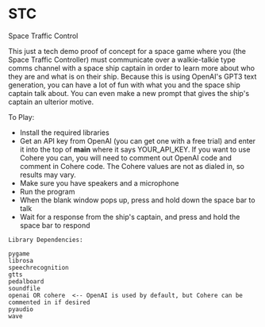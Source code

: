 # STC
Space Traffic Control

This just a tech demo proof of concept for a space game where you (the Space Traffic Controller) must communicate over a walkie-talkie type comms channel with a space ship captain in order to learn more about who they are and what is on their ship.  Because this is using OpenAI's GPT3 text generation, you can have a lot of fun with what you and the space ship captain talk about.  You can even make a new prompt that gives the ship's captain an ulterior motive.


To Play:

- Install the required libraries
- Get an API key from OpenAI (you can get one with a free trial) and enter it into the top of __main__ where it says YOUR_API_KEY.  If you want to use Cohere you can, you will need to comment out OpenAI code and comment in Cohere code.  The Cohere values are not as dialed in, so results may vary.
- Make sure you have speakers and a microphone
- Run the program
- When the blank window pops up, press and hold down the space bar to talk
- Wait for a response from the ship's captain, and press and hold the space bar to respond

```
Library Dependencies:

pygame
librosa
speechrecognition
gtts
pedalboard
soundfile
openai OR cohere  <-- OpenAI is used by default, but Cohere can be commented in if desired
pyaudio
wave
```
